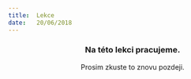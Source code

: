 ```yaml
---
title:  Lekce
date:   20/06/2018
---
```


### <center>Na této lekci pracujeme.</center>
<center>Prosim zkuste to znovu pozdeji.</center>